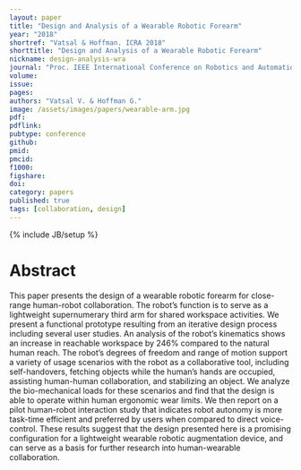 ```yaml
---
layout: paper
title: "Design and Analysis of a Wearable Robotic Forearm"
year: "2018"
shortref: "Vatsal & Hoffman. ICRA 2018"
shorttitle: "Design and Analysis of a Wearable Robotic Forearm"
nickname: design-analysis-wra
journal: "Proc. IEEE International Conference on Robotics and Automation (ICRA)"
volume: 
issue: 
pages: 
authors: "Vatsal V. & Hoffman G."
image: /assets/images/papers/wearable-arm.jpg
pdf: 
pdflink:
pubtype: conference
github: 
pmid:  
pmcid: 
f1000: 
figshare: 
doi: 
category: papers
published: true
tags: [collaboration, design]
---
```

{% include JB/setup %}

# Abstract 

This paper presents the design of a wearable robotic forearm for close-range human-robot collaboration. The robot’s function is to serve as a lightweight supernumerary third arm for shared workspace activities. We present a functional prototype resulting from an iterative design process including several user studies. An analysis of the robot’s kinematics shows an increase in reachable workspace by 246% compared to the natural human reach. The robot’s degrees of freedom and range of motion support a variety of usage scenarios with the robot as a collaborative tool, including self-handovers, fetching objects while the human’s hands are occupied, assisting human-human collaboration, and stabilizing an object. We analyze the bio-mechanical loads for these scenarios and find that the design is able to operate within human ergonomic wear limits. We then report on a pilot human-robot interaction study that indicates robot autonomy is more task-time efficient and preferred by users when compared to direct voice-control. These results suggest that the design presented here is a promising configuration for a lightweight wearable robotic augmentation device, and can serve as a basis for further research into human-wearable collaboration.
